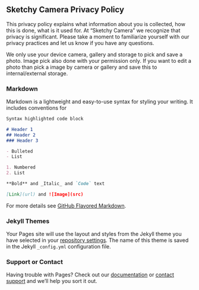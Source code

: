 ## Sketchy Camera Privacy Policy

This privacy policy explains what information about you is collected, how this is done, what is it used for.
At “Sketchy Camera” we recognize that privacy is significant. Please take a moment to familiarize yourself with our privacy practices and let us know if you have any questions.

We only use your device camera, gallery and storage to pick and save a photo. Image pick also done with your permission only. If you want to edit a photo than pick a image by camera or gallery and save this to internal/external storage.

### Markdown

Markdown is a lightweight and easy-to-use syntax for styling your writing. It includes conventions for

```markdown
Syntax highlighted code block

# Header 1
## Header 2
### Header 3

- Bulleted
- List

1. Numbered
2. List

**Bold** and _Italic_ and `Code` text

[Link](url) and ![Image](src)
```

For more details see [GitHub Flavored Markdown](https://guides.github.com/features/mastering-markdown/).

### Jekyll Themes

Your Pages site will use the layout and styles from the Jekyll theme you have selected in your [repository settings](https://github.com/hexagon17/hexagone.github.io/settings). The name of this theme is saved in the Jekyll `_config.yml` configuration file.

### Support or Contact

Having trouble with Pages? Check out our [documentation](https://help.github.com/categories/github-pages-basics/) or [contact support](https://github.com/contact) and we’ll help you sort it out.
